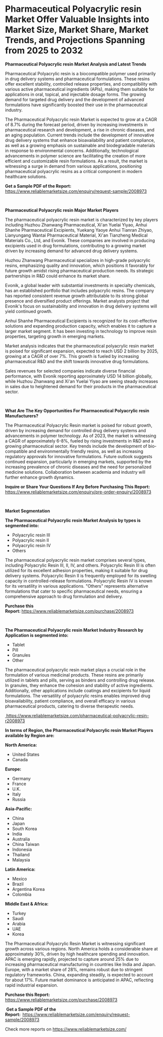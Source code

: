 <p><h1>Pharmaceutical Polyacrylic resin Market Offer Valuable Insights into Market Size, Market Share, Market Trends, and Projections Spanning from 2025 to 2032</h1></p><p><strong>Pharmaceutical Polyacrylic resin Market Analysis and Latest Trends</strong></p>
<p><p>Pharmaceutical Polyacrylic resin is a biocompatible polymer used primarily in drug delivery systems and pharmaceutical formulations. These resins offer excellent stability, controlled release properties, and compatibility with various active pharmaceutical ingredients (APIs), making them suitable for applications in oral, topical, and injectable dosage forms. The growing demand for targeted drug delivery and the development of advanced formulations have significantly boosted their use in the pharmaceutical industry.</p><p>The Pharmaceutical Polyacrylic resin Market is expected to grow at a CAGR of 8.7% during the forecast period, driven by increasing investments in pharmaceutical research and development, a rise in chronic diseases, and an aging population. Current trends include the development of innovative drug delivery systems that enhance bioavailability and patient compliance, as well as a growing emphasis on sustainable and biodegradable materials in response to environmental concerns. Additionally, technological advancements in polymer science are facilitating the creation of more efficient and customizable resin formulations. As a result, the market is witnessing a surge in demand from various applications, positioning pharmaceutical polyacrylic resins as a critical component in modern healthcare solutions.</p></p>
<p><strong>Get a Sample PDF of the Report:&nbsp;</strong> <a href="https://www.reliablemarketsize.com/enquiry/request-sample/2008973?utm_campaign=1872&utm_medium=2&utm_source=Github&utm_content=ia&utm_term=16012025&utm_id=pharmaceutical-polyacrylic-resin">https://www.reliablemarketsize.com/enquiry/request-sample/2008973</a></p>
<p>&nbsp;</p>
<p><strong>Pharmaceutical Polyacrylic resin Major Market Players</strong></p>
<p><p>The pharmaceutical polyacrylic resin market is characterized by key players including Huzhou Zhanwang Pharmaceutical, Xi'an Yuelai Yiyao, Anhui Shanhe Pharmaceutical Excipients, Yuekang Yaoye Anhui Tianran Zhiyao, Lianyungang Wantai Pharmaceutical Material, Xi'an Tianzheng Medical Materials Co., Ltd, and Evonik. These companies are involved in producing excipients used in drug formulations, contributing to a growing market driven by increasing demand for advanced drug delivery systems.</p><p>Huzhou Zhanwang Pharmaceutical specializes in high-grade polyacrylic resins, emphasizing quality and innovation, which positions it favorably for future growth amidst rising pharmaceutical production needs. Its strategic partnerships in R&D could enhance its market share.</p><p>Evonik, a global leader with substantial investments in specialty chemicals, has an established portfolio that includes polyacrylic resins. The company has reported consistent revenue growth attributable to its strong global presence and diversified product offerings. Market analysts project that Evonik's focus on sustainability and innovation in drug delivery systems will yield continued growth.</p><p>Anhui Shanhe Pharmaceutical Excipients is recognized for its cost-effective solutions and expanding production capacity, which enables it to capture a larger market segment. It has been investing in technology to improve resin properties, targeting growth in emerging markets.</p><p>Market analysis indicates that the pharmaceutical polyacrylic resin market is poised for significant expansion, expected to reach USD 2 billion by 2025, growing at a CAGR of over 7%. This growth is fueled by increasing pharmaceutical R&D and the shift towards innovative drug formulations. </p><p>Sales revenues for selected companies indicate diverse financial performance, with Evonik reporting approximately USD 14 billion globally, while Huzhou Zhanwang and Xi'an Yuelai Yiyao are seeing steady increases in sales due to heightened demand for their products in the pharmaceutical sector.</p></p>
<p>&nbsp;</p>
<p><strong>What Are The Key Opportunities For Pharmaceutical Polyacrylic resin Manufacturers?</strong></p>
<p><p>The Pharmaceutical Polyacrylic Resin market is poised for robust growth, driven by increasing demand for controlled drug delivery systems and advancements in polymer technology. As of 2023, the market is witnessing a CAGR of approximately 6-8%, fueled by rising investments in R&D and a growing pharmaceutical sector. Key trends include the development of bio-compatible and environmentally friendly resins, as well as increasing regulatory approvals for innovative formulations. Future outlook suggests continued expansion, particularly in emerging markets, supported by the increasing prevalence of chronic diseases and the need for personalized medicine solutions. Collaboration between academia and industry will further enhance growth dynamics.</p></p>
<p><strong>Inquire or Share Your Questions If Any Before Purchasing This Report:</strong> <a href="https://www.reliablemarketsize.com/enquiry/pre-order-enquiry/2008973?utm_campaign=1872&utm_medium=2&utm_source=Github&utm_content=ia&utm_term=16012025&utm_id=pharmaceutical-polyacrylic-resin">https://www.reliablemarketsize.com/enquiry/pre-order-enquiry/2008973</a></p>
<p>&nbsp;</p>
<p><strong>Market Segmentation</strong></p>
<p><strong>The Pharmaceutical Polyacrylic resin Market Analysis by types is segmented into:</strong></p>
<p><ul><li>Polyacrylic resin III</li><li>Polyacrylic resin II</li><li>Polyacrylic resin IV</li><li>Others</li></ul></p>
<p><p>The pharmaceutical polyacrylic resin market comprises several types, including Polyacrylic Resin III, II, IV, and others. Polyacrylic Resin III is often utilized for its excellent adhesion properties, making it suitable for drug delivery systems. Polyacrylic Resin II is frequently employed for its swelling capacity in controlled-release formulations. Polyacrylic Resin IV is known for its versatility in various applications. "Others" represents alternative formulations that cater to specific pharmaceutical needs, ensuring a comprehensive approach to drug formulation and delivery.</p></p>
<p><strong>Purchase this Report:&nbsp;</strong><a href="https://www.reliablemarketsize.com/purchase/2008973?utm_campaign=1872&utm_medium=2&utm_source=Github&utm_content=ia&utm_term=16012025&utm_id=pharmaceutical-polyacrylic-resin">https://www.reliablemarketsize.com/purchase/2008973</a></p>
<p>&nbsp;</p>
<p><strong>The Pharmaceutical Polyacrylic resin Market Industry Research by Application is segmented into:</strong></p>
<p><ul><li>Tablet</li><li>Pill</li><li>Granules</li><li>Other</li></ul></p>
<p><p>The pharmaceutical polyacrylic resin market plays a crucial role in the formulation of various medicinal products. These resins are primarily utilized in tablets and pills, serving as binders and controlling drug release. In granules, they enhance the cohesion and stability of active ingredients. Additionally, other applications include coatings and excipients for liquid formulations. The versatility of polyacrylic resins enables improved drug bioavailability, patient compliance, and overall efficacy in various pharmaceutical products, catering to diverse therapeutic needs.</p></p>
<p><a href="https://www.reliablemarketsize.com/pharmaceutical-polyacrylic-resin-r2008973?utm_campaign=1872&utm_medium=2&utm_source=Github&utm_content=ia&utm_term=16012025&utm_id=pharmaceutical-polyacrylic-resin">&nbsp;https://www.reliablemarketsize.com/pharmaceutical-polyacrylic-resin-r2008973</a></p>
<p><strong>In terms of Region, the Pharmaceutical Polyacrylic resin Market Players available by Region are:</strong></p>
<p>
    <p> <strong> North America: </strong>
        <ul>
            <li>United States</li>
            <li>Canada</li>
        </ul>
        </p> 
    <p> <strong> Europe: </strong>
        <ul>
            <li>Germany</li>
            <li>France</li>
            <li>U.K.</li>
            <li>Italy</li>
            <li>Russia</li>
        </ul>
        </p> 
    <p> <strong> Asia-Pacific: </strong>
        <ul>
            <li>China</li>
            <li>Japan</li>
            <li>South Korea</li>
            <li>India</li>
            <li>Australia</li>
            <li>China Taiwan</li>
            <li>Indonesia</li>
            <li>Thailand</li>
            <li>Malaysia</li>
        </ul>
        </p> 
    <p> <strong> Latin America: </strong>
        <ul>
            <li>Mexico</li>
            <li>Brazil</li>
            <li>Argentina Korea</li>
            <li>Colombia</li>
        </ul>
        </p> 
    <p> <strong> Middle East & Africa: </strong>
        <ul>
            <li>Turkey</li>
            <li>Saudi</li>
            <li>Arabia</li>
            <li>UAE</li>
            <li>Korea</li>
        </ul>
    </p>
    </p>
<p><p>The Pharmaceutical Polyacrylic Resin Market is witnessing significant growth across various regions. North America holds a considerable share at approximately 30%, driven by high healthcare spending and innovation. APAC is emerging rapidly, projected to capture around 25% due to increasing pharmaceutical manufacturing in countries like India and Japan. Europe, with a market share of 28%, remains robust due to stringent regulatory frameworks. China, expanding steadily, is expected to account for about 17%. Future market dominance is anticipated in APAC, reflecting rapid industrial expansion.</p></p>
<p><strong>Purchase this Report: </strong><a href="https://www.reliablemarketsize.com/purchase/2008973?utm_campaign=1872&utm_medium=2&utm_source=Github&utm_content=ia&utm_term=16012025&utm_id=pharmaceutical-polyacrylic-resin">https://www.reliablemarketsize.com/purchase/2008973</a></p>
<p>&nbsp;<strong>Get a Sample PDF of the Report:&nbsp;&nbsp;</strong><a href="https://www.reliablemarketsize.com/enquiry/request-sample/2008973?utm_campaign=1872&utm_medium=2&utm_source=Github&utm_content=ia&utm_term=16012025&utm_id=pharmaceutical-polyacrylic-resin">https://www.reliablemarketsize.com/enquiry/request-sample/2008973</a></p>
<p><strong></strong></p>
<p>Check more reports on <a href="https://www.reliablemarketsize.com/?utm_campaign=1872&utm_medium=2&utm_source=Github&utm_content=ia&utm_term=16012025&utm_id=pharmaceutical-polyacrylic-resin">https://www.reliablemarketsize.com/</a></p>